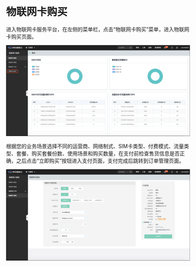 
# 物联网卡购买

进入物联网卡服务平台，在左侧的菜单栏，点击“物联网卡购买”菜单，进入物联网卡购买页面。

![物联网卡购买](../../../../image/Query-Card-Service/0.png)

根据您的业务场景选择不同的运营商、网络制式、SIM卡类型、付费模式、流量类型、套餐、购买套餐份数、使用场景和购买数量，在支付前检查售货信息是否正确，之后点击“立即购买”按钮进入支付页面，支付完成后跳转到订单管理页面。

![物联网卡购买](../../../../image/Query-Card-Service/1.png)

